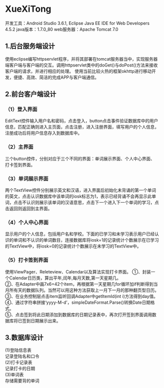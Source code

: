 # XueXiTong
开发工具：Android Studio 3.6.1, Eclipse Java EE IDE for Web Developers 4.5.2
java版本：1.7.0_80
web服务器：Apache Tomcat 7.0
## 1.后台服务端设计
使用eclipse编写httpservlet程序，并将其部署在tomcat服务器当中，实现服务器端客户端与客户端的交互。调用httpservlet类中的doGet()与doPost()方法来接收客户端的请求，并进行相应的处理。
使用当前比较火热的框架okhttp进行移动开发，便捷、高效、简洁的完成APP与客户端通信。
## 2.前台客户端设计
### （1）登入界面
EditText控件输入用户名和密码，点击登入，button点击事件验证数据库中的用户信息，匹配正确则进入主页面，点击注册，进入注册界面，填写用户的个人信息，注册成功后将用户信息存入到数据库中。
### （2）主界面
三个button控件，分别对应于三个不同的界面：单词展示界面、个人中心界面、打卡签到界面。
### （3）单词展示界面
两个TextView控件分别展示英文和汉语，进入界面后初始化未背诵的第一个单词的英文，点击认识数据库中该单词的iosk标志为1，表示已经背诵不会再显示此单词，点击不认识则展示该单词的汉语意思，点击下一个进入下一个单词的学习，点击返回则返回到主界面。
### （4）个人中心界面
显示用户的个人信息，包括用户名和学校。下面的已学习和未学习表示用户已经认识的单词和不认识的单词数目，连接数据库将iosk=1的记录统计个数展示在已学习的TextView中，将iosk=0的记录统计个数展示在未学习的TextView中。
### （5）打卡签到界面
  使用ViewPager、Releteview、Calendar以及算法实现打卡界面。
①、封装一个Calendar日历类，算出平年,闰年,每月天数,第一天星期几。  
②、在Adapter中画7x6=42个item，再根据第一天星期几for循环加if判断得到当月所有天的数据队列。当然可以用这种方法获取上一月下一月的那种翻页型日历。  
③、在业务控制层点击item监听回调Adapter中getItemId(int i)方法得到day值。  
④、通过字符串拼接‘yyyy-M-d’，simpleDateFormat.Parse()转换Date日期格式。  
⑤、点击签到将此日期添加到数据库的日期记录表中，再次打开签到界面调用数据库将已签到日期展示出来。  
## 3.数据库设计
(1)登陆信息表  
记录登陆名和口令  
(2)打卡记录表  
记录打卡的日期  
(3)单词表  
存储需要背的单词  

